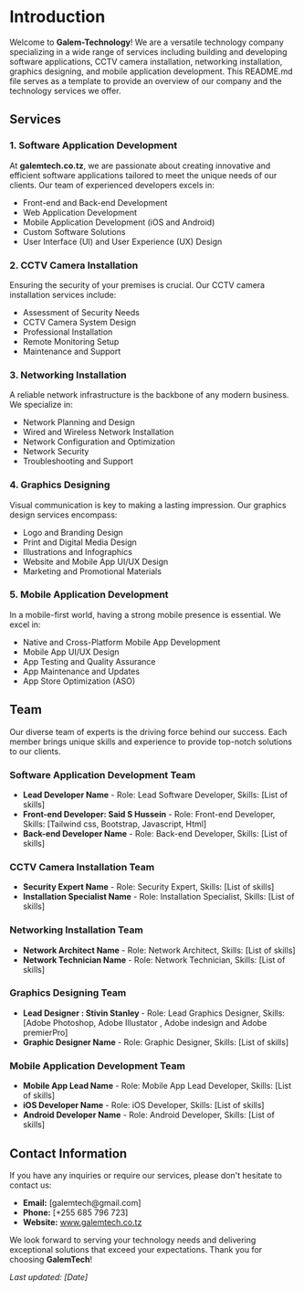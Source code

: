 <h1>Introduction</h1>

<p>Welcome to <strong>Galem-Technology</strong>! We are a versatile technology company specializing in a wide range of services including building and developing software applications, CCTV camera installation, networking installation, graphics designing, and mobile application development. This README.md file serves as a template to provide an overview of our company and the technology services we offer.</p>

<h2>Services</h2>

<h3>1. Software Application Development</h3>

<p>At <strong>galemtech.co.tz</strong>, we are passionate about creating innovative and efficient software applications tailored to meet the unique needs of our clients. Our team of experienced developers excels in:</p>

<ul>
    <li>Front-end and Back-end Development</li>
    <li>Web Application Development</li>
    <li>Mobile Application Development (iOS and Android)</li>
    <li>Custom Software Solutions</li>
    <li>User Interface (UI) and User Experience (UX) Design</li>
</ul>

<h3>2. CCTV Camera Installation</h3>

<p>Ensuring the security of your premises is crucial. Our CCTV camera installation services include:</p>

<ul>
    <li>Assessment of Security Needs</li>
    <li>CCTV Camera System Design</li>
    <li>Professional Installation</li>
    <li>Remote Monitoring Setup</li>
    <li>Maintenance and Support</li>
</ul>

<h3>3. Networking Installation</h3>

<p>A reliable network infrastructure is the backbone of any modern business. We specialize in:</p>

<ul>
    <li>Network Planning and Design</li>
    <li>Wired and Wireless Network Installation</li>
    <li>Network Configuration and Optimization</li>
    <li>Network Security</li>
    <li>Troubleshooting and Support</li>
</ul>

<h3>4. Graphics Designing</h3>

<p>Visual communication is key to making a lasting impression. Our graphics design services encompass:</p>

<ul>
    <li>Logo and Branding Design</li>
    <li>Print and Digital Media Design</li>
    <li>Illustrations and Infographics</li>
    <li>Website and Mobile App UI/UX Design</li>
    <li>Marketing and Promotional Materials</li>
</ul>

<h3>5. Mobile Application Development</h3>

<p>In a mobile-first world, having a strong mobile presence is essential. We excel in:</p>

<ul>
    <li>Native and Cross-Platform Mobile App Development</li>
    <li>Mobile App UI/UX Design</li>
    <li>App Testing and Quality Assurance</li>
    <li>App Maintenance and Updates</li>
    <li>App Store Optimization (ASO)</li>
</ul>

<h2>Team</h2>

<p>Our diverse team of experts is the driving force behind our success. Each member brings unique skills and experience to provide top-notch solutions to our clients.</p>

<h3>Software Application Development Team</h3>

<ul>
    <li><strong>Lead Developer Name</strong> - Role: Lead Software Developer, Skills: [List of skills]</li>
    <li><strong>Front-end Developer: <b>Said S Hussein</b></strong> - Role: Front-end Developer, Skills: [Tailwind css, Bootstrap, Javascript, Html]</li>
    <li><strong>Back-end Developer Name</strong> - Role: Back-end Developer, Skills: [List of skills]</li>
</ul>

<h3>CCTV Camera Installation Team</h3>

<ul>
    <li><strong>Security Expert Name</strong> - Role: Security Expert, Skills: [List of skills]</li>
    <li><strong>Installation Specialist Name</strong> - Role: Installation Specialist, Skills: [List of skills]</li>
</ul>

<h3>Networking Installation Team</h3>

<ul>
    <li><strong>Network Architect Name</strong> - Role: Network Architect, Skills: [List of skills]</li>
    <li><strong>Network Technician Name</strong> - Role: Network Technician, Skills: [List of skills]</li>
</ul>

<h3>Graphics Designing Team</h3>

<ul>
    <li><strong>Lead Designer : <b>Stivin Stanley</b> </strong> - Role: Lead Graphics Designer, Skills: [Adobe Photoshop, Adobe Illustator , Adobe indesign and Adobe premierPro]</li>
    <li><strong>Graphic Designer Name</strong> - Role: Graphic Designer, Skills: [List of skills]</li>
</ul>

<h3>Mobile Application Development Team</h3>

<ul>
    <li><strong>Mobile App Lead Name</strong> - Role: Mobile App Lead Developer, Skills: [List of skills]</li>
    <li><strong>iOS Developer Name</strong> - Role: iOS Developer, Skills: [List of skills]</li>
    <li><strong>Android Developer Name</strong> - Role: Android Developer, Skills: [List of skills]</li>
</ul>

<h2>Contact Information</h2>

<p>If you have any inquiries or require our services, please don't hesitate to contact us:</p>

<ul>
    <li><strong>Email:</strong> [galemtech@gmail.com]</li>
    <li><strong>Phone:</strong> [+255 685 796 723]</li>
    <li><strong>Website:</strong> <a href="[www.galemtech.co.tz]">www.galemtech.co.tz</a></li>
</ul>

<p>We look forward to serving your technology needs and delivering exceptional solutions that exceed your expectations. Thank you for choosing <strong>GalemTech</strong>!</p>

<p><em>Last updated: [Date]</em></p>

